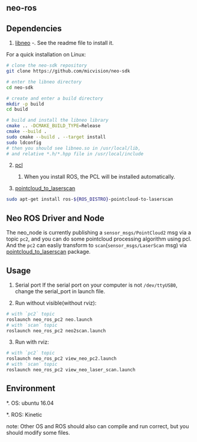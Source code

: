 neo-ros
---

## Dependencies
1. [libneo](https://www.github.com/micvision/neo-sdk)
	-. See the readme file to install it.

For a quick installation on Linux:

```bash
# clone the neo-sdk repository
git clone https://github.com/micvision/neo-sdk

# enter the libneo directory
cd neo-sdk

# create and enter a build directory
mkdir -p build
cd build

# build and install the libneo library
cmake .. -DCMAKE_BUILD_TYPE=Release
cmake --build .
sudo cmake --build . --target install
sudo ldconfig
# then you should see libneo.so in /usr/local/lib,
# and relative *.h/*.hpp file in /usr/local/include
```
2. [pcl](http://www.pointclouds.org)

	1. When you install ROS, the PCL will be installed automatically.

3. [pointcloud_to_laserscan](http://wiki.ros.org/pointcloud_to_laserscan)

```bash
sudo apt-get install ros-${ROS_DISTRO}-pointcloud-to-laserscan
```


## Neo ROS Driver and Node

The neo_node is currently publishing a `sensor_msgs/PointCloud2` msg via a topic `pc2`, and
you can do some pointcloud processing algorithm using pcl. And the `pc2` can easliy
transform to `scan`(`sensor_msgs/LaserScan` msg) via [pointcloud_to_laserscan](http://wiki.ros.org/pointcloud_to_laserscan) package.

## Usage
1. Serial port
If the serial port on your computer is not `/dev/ttyUSB0`, change the serial_port in launch file.

2. Run without visible(without rviz):
``` bash
# with `pc2` topic
roslaunch neo_ros_pc2 neo.launch
# with `scan` topic
roslaunch neo_ros_pc2 neo2scan.launch
```

3. Run with rviz:
```bash
# with `pc2` topic
roslaunch neo_ros_pc2 view_neo_pc2.launch
# with `scan` topic
roslaunch neo_ros_pc2 view_neo_laser_scan.launch
```

## Environment

*. OS: ubuntu 16.04

*. ROS: Kinetic

note: Other OS and ROS should also can compile and run correct, but you should modify some files.
